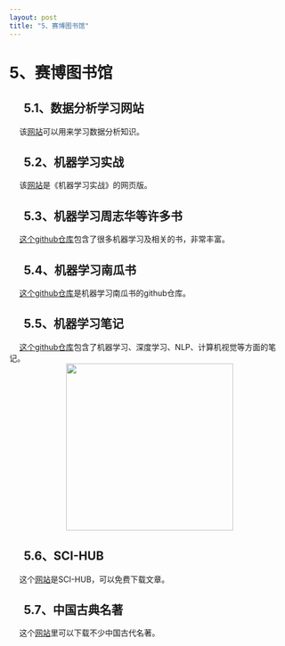 ```yaml
---
layout: post
title: "5、赛博图书馆"
---
```


# 5、赛博图书馆

## &emsp; 5.1、数据分析学习网站 <br> 
&emsp; 该[网站](https://zh-cn.statisticseasily.com/)可以用来学习数据分析知识。

## &emsp; 5.2、机器学习实战 <br> 
&emsp; 该[网站](https://www.bookstack.cn/read/apachecn-MachineLearning/README.md)是《机器学习实战》的网页版。

## &emsp; 5.3、机器学习周志华等许多书 <br> 
&emsp; [这个github仓库](https://github.com/Mikoto10032/DeepLearning/blob/master/books/%E6%9C%BA%E5%99%A8%E5%AD%A6%E4%B9%A0%E5%91%A8%E5%BF%97%E5%8D%8E.pdf
)包含了很多机器学习及相关的书，非常丰富。

## &emsp; 5.4、机器学习南瓜书 <br> 
&emsp; [这个github仓库](https://github.com/datawhalechina/pumpkin-book)是机器学习南瓜书的github仓库。

## &emsp; 5.5、机器学习笔记 <br> 
&emsp; [这个github仓库](https://github.com/imhuay/Algorithm_Interview_Notes-Chinese-backups)包含了机器学习、深度学习、NLP、计算机视觉等方面的笔记。
<img src='/images/blogs/skills/Useful Tools/5.5、机器学习相关书籍.jpg' width="300" style="display: block; margin: 0 auto;">

## &emsp; 5.6、SCI-HUB <br> 
&emsp; 这个[网站](https://sci-hub.se/)是SCI-HUB，可以免费下载文章。

## &emsp; 5.7、中国古典名著 <br> 
&emsp; 这个[网站](https://zhuanlan.zhihu.com/p/609049687)里可以下载不少中国古代名著。
